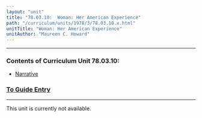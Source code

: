 ```yaml
---
layout: "unit"
title: "78.03.10:  Woman: Her American Experience"
path: "/curriculum/units/1978/3/78.03.10.x.html"
unitTitle: "Woman: Her American Experience"
unitAuthor: "Maureen C. Howard"
---
```

<body>
<hr/>
 <h3>
  Contents of Curriculum Unit 78.03.10:
 </h3>
 <ul>
  <a href="#a">
   <li>
    Narrative
   </li>
  </a>
 </ul>
 <h3>
  <a href="../../../guides/1978/3/78.03.10.x.html">
   To Guide Entry
  </a>
 </h3>
<hr/>
 This unit is currently not available.

</body>